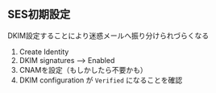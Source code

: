 ## SES初期設定

DKIM設定することにより迷惑メールへ振り分けられづらくなる

1. Create Identity
2. DKIM signatures --> Enabled
3. CNAMを設定（もしかしたら不要かも）
4. DKIM configuration が `Verified` になることを確認
